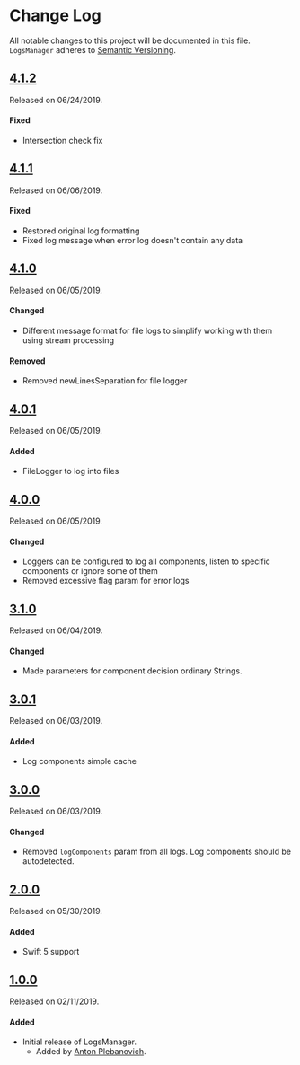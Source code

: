 # Change Log
All notable changes to this project will be documented in this file.
`LogsManager` adheres to [Semantic Versioning](http://semver.org/).


## [4.1.2](https://github.com/APUtils/LogsManager/releases/tag/4.1.2)
Released on 06/24/2019.

#### Fixed
- Intersection check fix


## [4.1.1](https://github.com/APUtils/LogsManager/releases/tag/4.1.1)
Released on 06/06/2019.

#### Fixed
- Restored original log formatting
- Fixed log message when error log doesn't contain any data


## [4.1.0](https://github.com/APUtils/LogsManager/releases/tag/4.1.0)
Released on 06/05/2019.

#### Changed
- Different message format for file logs to simplify working with them using stream processing

#### Removed
- Removed newLinesSeparation for file logger


## [4.0.1](https://github.com/APUtils/LogsManager/releases/tag/4.0.1)
Released on 06/05/2019.

#### Added
- FileLogger to log into files


## [4.0.0](https://github.com/APUtils/LogsManager/releases/tag/4.0.0)
Released on 06/05/2019.

#### Changed
- Loggers can be configured to log all components, listen to specific components or ignore some of them
- Removed excessive flag param for error logs


## [3.1.0](https://github.com/APUtils/LogsManager/releases/tag/3.1.0)
Released on 06/04/2019.

#### Changed
- Made parameters for component decision ordinary Strings.


## [3.0.1](https://github.com/APUtils/LogsManager/releases/tag/3.0.1)
Released on 06/03/2019.

#### Added
- Log components simple cache


## [3.0.0](https://github.com/APUtils/LogsManager/releases/tag/3.0.0)
Released on 06/03/2019.

#### Changed
- Removed `logComponents` param from all logs. Log components should be autodetected.


## [2.0.0](https://github.com/APUtils/LogsManager/releases/tag/2.0.0)
Released on 05/30/2019.

#### Added
- Swift 5 support
  

## [1.0.0](https://github.com/APUtils/LogsManager/releases/tag/1.0.0)
Released on 02/11/2019.

#### Added
- Initial release of LogsManager.
  - Added by [Anton Plebanovich](https://github.com/anton-plebanovich).
